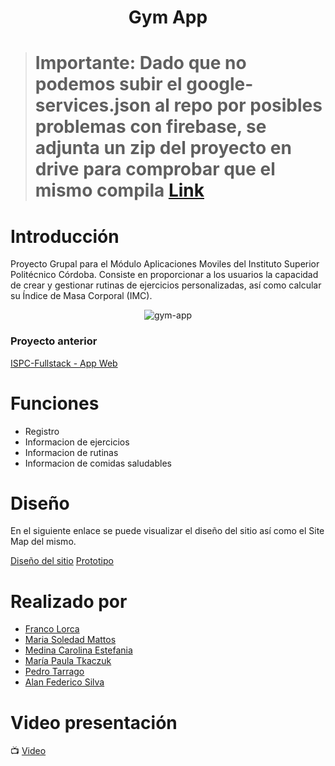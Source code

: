 
<h1 align="center">Gym App</h1>

> # Importante: Dado que no podemos subir el google-services.json al repo por posibles problemas con firebase, se adjunta un zip del proyecto en drive para comprobar que el mismo compila [Link](https://drive.google.com/drive/folders/1ktq3Ud73Uka39FAIKse9AjxeHymkGxQf)

# Introducción
Proyecto Grupal para el Módulo Aplicaciones Moviles del Instituto Superior Politécnico Córdoba. Consiste en proporcionar a los usuarios la capacidad de
crear y gestionar rutinas de ejercicios personalizadas, así como calcular su Índice de Masa Corporal (IMC).
<p align="center">
  <img src="https://github.com/FrancoGL/ISPC-Mobile/assets/50332167/516bb8e7-57c0-4264-ad55-9e184257a5eb" alt="gym-app">
</p>

### Proyecto anterior
[ISPC-Fullstack - App Web](https://github.com/PulpoI/proyecto-integrador-ISPC)
# Funciones

* Registro
* Informacion de ejercicios
* Informacion de rutinas
* Informacion de comidas saludables

# Diseño

En el siguiente enlace se puede visualizar el diseño del sitio así como el Site Map del mismo.

[Diseño del sitio](https://www.figma.com/file/hDZKRtDLs86LMZCJbqkNIY/ISPC-MOBILE?type=design&node-id=0%3A1&mode=design&t=GNJGpUOkk8TnEuNv-1)
[Prototipo](https://www.figma.com/proto/hDZKRtDLs86LMZCJbqkNIY/ISPC-MOBILE?type=design&node-id=71-1301&t=osqPw57Un7A80RIn-1&scaling=scale-down&page-id=0%3A1&starting-point-node-id=76%3A898&mode=design)

# Realizado por
* [Franco Lorca](https://github.com/FrancoGL)
* [Maria Soledad Mattos](https://github.com/Sole1988)
* [Medina Carolina Estefania](https://github.com/CaronlineArg)
* [María Paula Tkaczuk](https://github.com/Pautk)
* [Pedro Tarrago](https://github.com/pepi1100)
* [Alan Federico Silva](https://github.com/federico42o/)


# Video presentación
📺 [Video](https://drive.google.com/file/d/1dTjIG7VItNA1kEkcWkquXxokZn2HmRNO/view?usp=sharing) 

